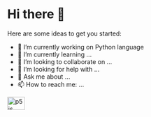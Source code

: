 # Hi there 👋



Here are some ideas to get you started:

- 🔭 I’m currently working on Python language
- 🌱 I’m currently learning ...
- 👯 I’m looking to collaborate on ...
- 🤔 I’m looking for help with ...
- 💬 Ask me about ...
- 📫 How to reach me: ...


<p dir="auto"><a target="_blank" rel="noopener noreferrer nofollow" href="https://camo.githubusercontent.com/77e2685e9b84be282f193a05c6571760200f8adfaf92892490ade52a596f2a7c/68747470733a2f2f62726d2e696f2f6d61747465722d6a732f696d672f6d61747465722d6a732e737667"><img align="center" alt="p5js" height="30" width="40" src="https://camo.githubusercontent.com/77e2685e9b84be282f193a05c6571760200f8adfaf92892490ade52a596f2a7c/68747470733a2f2f62726d2e696f2f6d61747465722d6a732f696d672f6d61747465722d6a732e737667" data-canonical-src="https://brm.io/matter-js/img/matter-js.svg" style="max-width: 100%;"></a></p>


